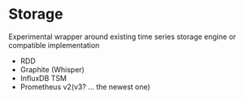 # Storage

Experimental wrapper around existing time series storage engine or compatible implementation

- RDD
- Graphite (Whisper)
- InfluxDB TSM
- Prometheus v2(v3? ... the newest one)